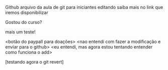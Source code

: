 Github
arquivo da aula de git para iniciantes
editando
saiba mais no link que iremos disponibilizar

Gostou do curso? 

mais um teste!

<botão do paypall para doações>
<nao entendi com fazer a modificação e enviar para o github>
<eu entendi, mas agora estou tentando entender como funciona o add>

<testando o comando tags>

[testando agora o git revert]